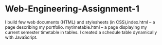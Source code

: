 # Web-Engineering-Assignment-1
I build  few web documents (HTML) and stylesheets (in CSS),index.html – a page describing my portfolio. mytimetable.html – a page displaying my current semester timetable in tables. I created a schedule table dynamically with JavaScript.
